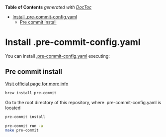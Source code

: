 <!-- START doctoc generated TOC please keep comment here to allow auto update -->
<!-- DON'T EDIT THIS SECTION, INSTEAD RE-RUN doctoc TO UPDATE -->
**Table of Contents**  *generated with [DocToc](https://github.com/thlorenz/doctoc)*

- [Install .pre-commit-config.yaml](#install-pre-commit-configyaml)
  - [Pre commit install](#pre-commit-install)

<!-- END doctoc generated TOC please keep comment here to allow auto update -->

# Install .pre-commit-config.yaml

You can install [.pre-commit-config.yaml](../.pre-commit-config.yaml) executing:

## Pre commit install

[Visit official page for more info](https://pre-commit.com/)

```bash
brew install pre-commit
```

Go to the root directory of this repository, where .pre-commit-config.yaml is located

```bash
pre-commit install
```

```bash
pre-commit run -a
make pre-commit
```
